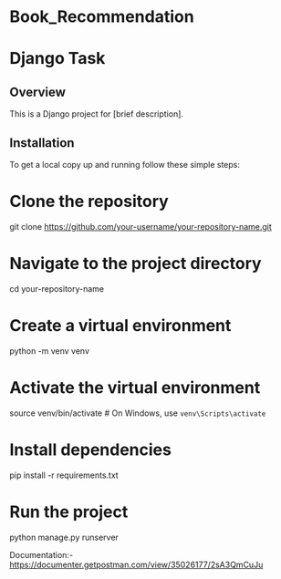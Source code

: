 # Book_Recommendation
# Django Task

## Overview
This is a Django project for [brief description].

## Installation
To get a local copy up and running follow these simple steps:
# Clone the repository
git clone https://github.com/your-username/your-repository-name.git

# Navigate to the project directory
cd your-repository-name

# Create a virtual environment
python -m venv venv

# Activate the virtual environment
source venv/bin/activate  # On Windows, use `venv\Scripts\activate`

# Install dependencies
pip install -r requirements.txt

# Run the project
python manage.py runserver

Documentation:-
https://documenter.getpostman.com/view/35026177/2sA3QmCuJu
